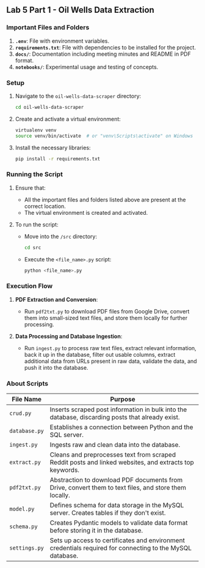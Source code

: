 ## Lab 5 Part 1 - Oil Wells Data Extraction

### Important Files and Folders

1. **`.env`**: File with environment variables.
2. **`requirements.txt`**: File with dependencies to be installed for the project.
3. **`docs/`**: Documentation including meeting minutes and README in PDF format.
4. **`notebooks/`**: Experimental usage and testing of concepts.

### Setup

1. Navigate to the `oil-wells-data-scraper` directory:
   ```bash
   cd oil-wells-data-scraper
   ```

2. Create and activate a virtual environment:
   ```bash
   virtualenv venv
   source venv/bin/activate  # or "venv\Scripts\activate" on Windows
   ```

3. Install the necessary libraries:
   ```bash
   pip install -r requirements.txt
   ```

### Running the Script

1. Ensure that:
   - All the important files and folders listed above are present at the correct location.
   - The virtual environment is created and activated.

2. To run the script:
   - Move into the `/src` directory:
     ```bash
     cd src
     ```
   - Execute the `<file_name>.py` script:
     ```bash
     python <file_name>.py
     ```

### Execution Flow

1. **PDF Extraction and Conversion**:
   - Run `pdf2txt.py` to download PDF files from Google Drive, convert them into small-sized text files, and store them locally for further processing.

2. **Data Processing and Database Ingestion**:
   - Run `ingest.py` to process raw text files, extract relevant information, back it up in the database, filter out usable columns, extract additional data from URLs present in raw data, validate the data, and push it into the database.

### About Scripts

| File Name    | Purpose                                                                                                   |
|--------------|-----------------------------------------------------------------------------------------------------------|
| `crud.py`    | Inserts scraped post information in bulk into the database, discarding posts that already exist.         |
| `database.py`| Establishes a connection between Python and the SQL server.                                               |
| `ingest.py`  | Ingests raw and clean data into the database.                                                             |
| `extract.py` | Cleans and preprocesses text from scraped Reddit posts and linked websites, and extracts top keywords.    |
| `pdf2txt.py` | Abstraction to download PDF documents from Drive, convert them to text files, and store them locally.     |
| `model.py`   | Defines schema for data storage in the MySQL server. Creates tables if they don't exist.                   |
| `schema.py`  | Creates Pydantic models to validate data format before storing it in the database.                         |
| `settings.py`| Sets up access to certificates and environment credentials required for connecting to the MySQL database.  |